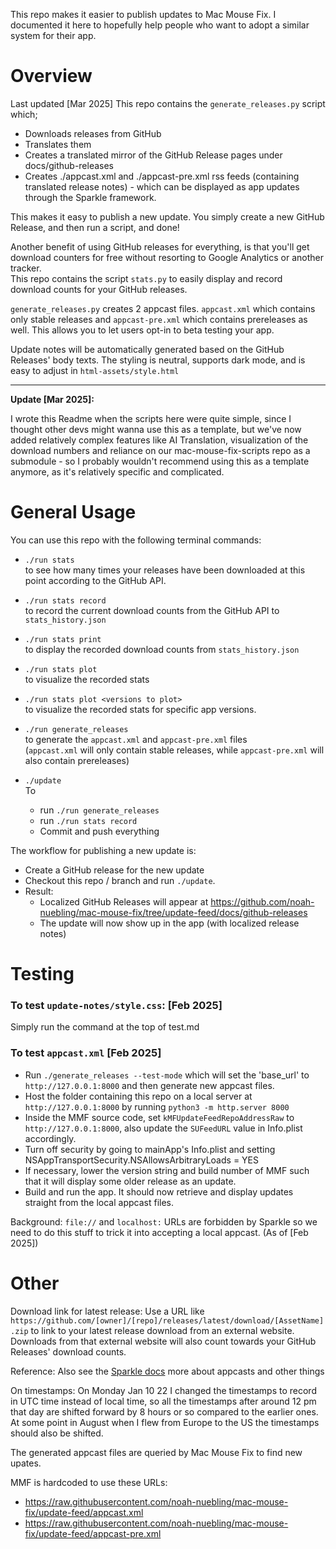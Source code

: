 This repo makes it easier to publish updates to Mac Mouse Fix. I documented it here to hopefully help people who want to adopt a similar system for their app.

# Overview

Last updated [Mar 2025]
This repo contains the `generate_releases.py` script which;
- Downloads releases from GitHub
- Translates them
- Creates a translated mirror of the GitHub Release pages under docs/github-releases
- Creates ./appcast.xml and ./appcast-pre.xml rss feeds (containing translated release notes) - which can be displayed as app updates through the Sparkle framework.

This makes it easy to publish a new update. You simply create a new GitHub Release, and then run a script, and done!

Another benefit of using GitHub releases for everything, is that you'll get download counters for free without resorting to Google Analytics or another tracker.\
This repo contains the script `stats.py` to easily display and record download counts for your GitHub releases.

`generate_releases.py` creates 2 appcast files. `appcast.xml` which contains only stable releases and `appcast-pre.xml` which contains prereleases as well. This allows you to let users opt-in to beta testing your app.

Update notes will be automatically generated based on the GitHub Releases' body texts. The styling is neutral, supports dark mode, and is easy to adjust in `html-assets/style.html`

---

**Update [Mar 2025]:**

I wrote this Readme when the scripts here were quite simple, since I thought other devs might wanna use this as a template, but we've now added relatively complex features like AI Translation, visualization of the download numbers and reliance on our mac-mouse-fix-scripts repo as a submodule - so I probably wouldn't recommend using this as a template anymore, as it's relatively specific and complicated.

# General Usage

You can use this repo with the following terminal commands:

- `./run stats` \
  to see how many times your releases have been downloaded at this point according to the GitHub API.

- `./run stats record` \
  to record the current download counts from the GitHub API to `stats_history.json`

- `./run stats print` \
  to display the recorded download counts from `stats_history.json`

- `./run stats plot` \
  to visualize the recorded stats

- `./run stats plot <versions to plot>` \
  to visualize the recorded stats for specific app versions.

- `./run generate_releases` \
  to generate the `appcast.xml` and `appcast-pre.xml` files \
    (`appcast.xml` will only contain stable releases, while `appcast-pre.xml` will also contain prereleases)

- `./update` \
  To
  - run `./run generate_releases`
  - run `./run stats record`
  - Commit and push everything

The workflow for publishing a new update is:
- Create a GitHub release for the new update
- Checkout this repo / branch and run `./update`.
- Result:
  - Localized GitHub Releases will appear at https://github.com/noah-nuebling/mac-mouse-fix/tree/update-feed/docs/github-releases
  - The update will now show up in the app (with localized release notes)

# Testing

### To test `update-notes/style.css`: [Feb 2025]
Simply run the command at the top of test.md

### To test `appcast.xml` [Feb 2025]
- Run `./generate_releases --test-mode` which will set the 'base_url' to `http://127.0.0.1:8000` and then generate new appcast files.
- Host the folder containing this repo on a local server at `http://127.0.0.1:8000` by running `python3 -m http.server 8000`
- Inside the MMF source code, set `kMFUpdateFeedRepoAddressRaw` to `http://127.0.0.1:8000`, also update the `SUFeedURL` value in Info.plist accordingly.
- Turn off security by going to mainApp's Info.plist and setting NSAppTransportSecurity.NSAllowsArbitraryLoads = YES
- If necessary, lower the version string and build number of MMF such that it will display some older release as an update.
- Build and run the app. It should now retrieve and display updates straight from the local appcast files.
    
Background: `file://` and `localhost:` URLs are forbidden by Sparkle so we need to do this stuff to trick it into accepting a local appcast. (As of [Feb 2025])

# Other

Download link for latest release:
  Use a URL like `https://github.com/[owner]/[repo]/releases/latest/download/[AssetName].zip` to link to your latest release download from an external website. Downloads from that external website will also count towards your GitHub Releases' download counts.

Reference:
  Also see the [Sparkle docs](https://sparkle-project.org/documentation/) more about appcasts and other things

On timestamps:
  On Monday Jan 10 22 I changed the timestamps to record in UTC time instead of local time, so all the timestamps after around 12 pm that day are shifted forward by 8 hours or so compared to the earlier ones. At some point in August when I flew from Europe to the US the timestamps should also be shifted. 

The generated appcast files are queried by Mac Mouse Fix to find new upates.
  
  MMF is hardcoded to use these URLs:
  - https://raw.githubusercontent.com/noah-nuebling/mac-mouse-fix/update-feed/appcast.xml
  - https://raw.githubusercontent.com/noah-nuebling/mac-mouse-fix/update-feed/appcast-pre.xml